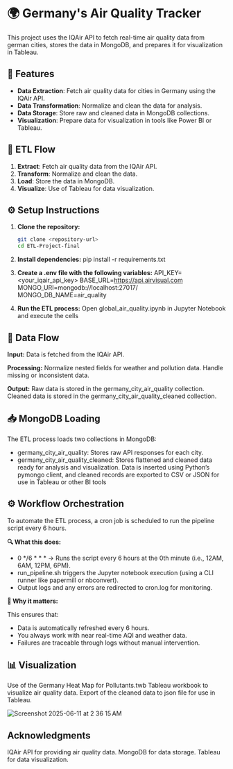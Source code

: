 # 🌍 Germany's Air Quality Tracker

This project uses the IQAir API to fetch real-time air quality data from german cities, stores the data in MongoDB, and prepares it for visualization in Tableau.

## 🚀 Features

- **Data Extraction**: Fetch air quality data for cities in Germany using the IQAir API.
- **Data Transformation**: Normalize and clean the data for analysis.
- **Data Storage**: Store raw and cleaned data in MongoDB collections.
- **Visualization**: Prepare data for visualization in tools like Power BI or Tableau.

## 🔄 ETL Flow

1. **Extract**: Fetch air quality data from the IQAir API.
2. **Transform**: Normalize and clean the data.
3. **Load**: Store the data in MongoDB.
4. **Visualize**: Use of Tableau for data visualization.

## ⚙️ Setup Instructions

1. **Clone the repository:**
   ```bash
   git clone <repository-url>
   cd ETL-Project-final

2. **Install dependencies:**
pip install -r requirements.txt  

3. **Create a .env file with the following variables:**  API_KEY=<your_iqair_api_key> 
BASE_URL=https://api.airvisual.com MONGO_URI=mongodb://localhost:27017/ MONGO_DB_NAME=air_quality

4. **Run the ETL process:** Open global_air_quality.ipynb in Jupyter Notebook and execute the cells

## 🔁 Data Flow
**Input:** Data is fetched from the IQAir API.

**Processing:**
Normalize nested fields for weather and pollution data.
Handle missing or inconsistent data.

**Output:**
Raw data is stored in the germany_city_air_quality collection.
Cleaned data is stored in the germany_city_air_quality_cleaned collection.

## 📥 MongoDB Loading
The ETL process loads two collections in MongoDB:

- germany_city_air_quality: Stores raw API responses for each city.
- germany_city_air_quality_cleaned: Stores flattened and cleaned data ready for analysis and visualization.
Data is inserted using Python’s pymongo client, and cleaned records are exported to CSV or JSON for use in Tableau or other BI tools

## ⚙️ Workflow Orchestration

To automate the ETL process, a cron job is scheduled to run the pipeline script every 6 hours.

**🔍 What this does:** 

- 0 */6 * * * → Runs the script every 6 hours at the 0th minute (i.e., 12AM, 6AM, 12PM, 6PM).
- run_pipeline.sh triggers the Jupyter notebook execution (using a CLI runner like papermill or nbconvert).
- Output logs and any errors are redirected to cron.log for monitoring.

**📌 Why it matters:**

This ensures that:

- Data is automatically refreshed every 6 hours.
- You always work with near real-time AQI and weather data.
- Failures are traceable through logs without manual intervention.

## 📊 Visualization
Use of the Germany Heat Map for Pollutants.twb Tableau workbook to visualize air quality data.
Export of the cleaned data to json file for use in Tableau.


![Screenshot 2025-06-11 at 2 36 15 AM](https://github.com/user-attachments/assets/2058747d-c322-4585-849c-a2507cfbd5e2)


## Acknowledgments
IQAir API for providing air quality data.
MongoDB for data storage.
Tableau for data visualization.

